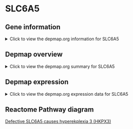 <h1>SLC6A5</h1>

<h2>Gene information</h2>
<details>
  <summary>Click to view the depmap.org information for SLC6A5</summary>
  <iframe src="https://depmap.org/portal/gene/SLC6A5?tab=about" style="border:none;width:100%;height:800px"></iframe>
</details>

<h2>Depmap overview</h2>
<details>
  <summary>Click to view the depmap.org summary for SLC6A5</summary>
  <iframe src="https://depmap.org/portal/gene/SLC6A5?tab=overview" style="border:none;width:100%;height:800px"></iframe>
</details>

<h2>Depmap expression</h2>
<details>
  <summary>Click to view the depmap.org expression data for SLC6A5</summary>
  <iframe src="https://depmap.org/portal/gene/SLC6A5?tab=characterization" style="border:none;width:100%;height:800px"></iframe>
</details>



<h2>Reactome Pathway diagram</h2>
<a href="https://reactome.org/PathwayBrowser/#/R-HSA-5619089" target="_BLANK">Defective SLC6A5 causes hyperekplexia 3 (HKPX3)</a>



